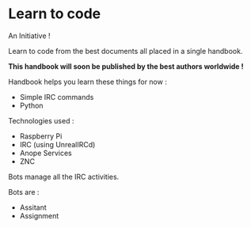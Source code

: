 Learn to code 
===================

An Initiative !

Learn to code from the best documents all placed in a single
handbook.

**This handbook will soon be published by the best authors worldwide !**


Handbook helps you learn these things for now :

+ Simple IRC commands
+ Python

Technologies used :

+ Raspberry Pi
+ IRC (using UnrealIRCd)
+ Anope Services
+ ZNC

Bots manage all the IRC activities.

Bots are :

+ Assitant
+ Assignment